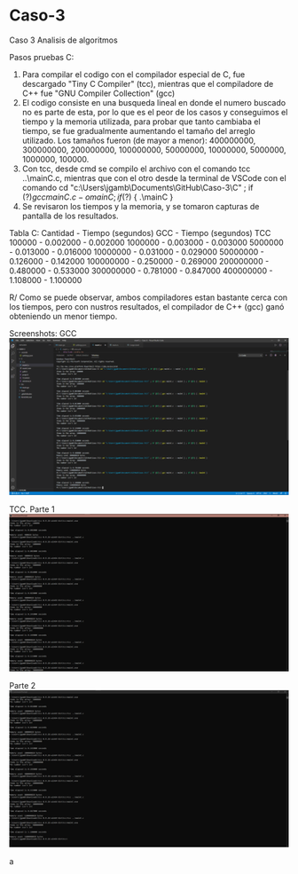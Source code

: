 # Caso-3
 Caso 3 Analisis de algoritmos 
 
 Pasos pruebas C:
  1. Para compilar el codigo con el compilador especial de C, fue descargado "Tiny C Compiler" (tcc), mientras que el compiladore de C++ fue "GNU Compiler Collection" (gcc)
  2. El codigo consiste en una busqueda lineal en donde el numero buscado no es parte de esta, por lo que es el peor de los casos y conseguimos el tiempo y la memoria utilizada, para probar que tanto cambiaba el tiempo, se fue gradualmente aumentando el tamaño del arreglo utilizado. Los tamaños fueron (de mayor a menor): 400000000, 300000000, 200000000, 100000000, 50000000, 10000000, 5000000, 1000000, 100000.
  3. Con tcc, desde cmd se compilo el archivo con el comando tcc ..\mainC.c, mientras que con el otro desde la terminal de VSCode con el comando cd "c:\Users\jgamb\Documents\GitHub\Caso-3\C\" ; if ($?) { gcc mainC.c -o mainC } ; if ($?) { .\mainC }
  4. Se revisaron los tiempos y la memoria, y se tomaron capturas de pantalla de los resultados.
  
  
 Tabla C:
Cantidad  - Tiempo (segundos) GCC - Tiempo (segundos) TCC
100000    - 0.002000              - 0.002000
1000000   - 0.003000              - 0.003000
5000000   - 0.013000              - 0.016000
10000000  - 0.031000              - 0.029000
50000000  - 0.126000              - 0.142000
100000000 - 0.250000              - 0.269000
200000000 - 0.480000              - 0.533000
300000000 - 0.781000              - 0.847000
400000000 - 1.108000              - 1.100000

R/ Como se puede observar, ambos compiladores estan bastante cerca con los tiempos, pero con nustros resultados, el compilador de C++ (gcc) ganó obteniendo un menor tiempo.

 Screenshots:
 GCC
 ![Screenshot](gcc.png)
 
 TCC. Parte 1
 ![Screenshot](tcc1.png)
 
 Parte 2
 ![Screenshot](tcc2.png)
 
 a
